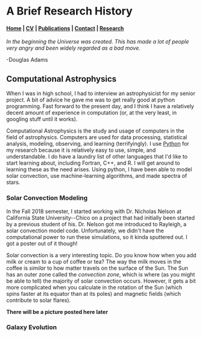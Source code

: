 # A Brief Research History


####  [Home](README.md)   |   [CV](CV.md)   |   [Publications](publications.md)   |   [Contact](contact.md)  |  [Research](research.md)


_In the beginning the Universe was created. This has made a lot of people very angry and been widely regarded as a bad move._

-Douglas Adams

## Computational Astrophysics
When I was in high school, I had to interview an astrophysicist for my senior project. A bit of advice he gave me was to get really good at python programming. Fast forward to the present day, and I think I have a relatively decent amount of experience in computation (or, at the very least, in googling stuff until it works).

Computational Astrophysics is the study and usage of computers in the field of astrophysics. Computers are used for data processing, statistical analysis, modeling, observing, and learning (terrifyingly). I use [Python](https://www.python.org) for my research because it is relatively easy to use, simple, and understandable. I do have a laundry list of other languages that I'd like to start learning about, including Fortran, C++, and R. I will get around to learning these as the need arises. Using python, I have been able to model solar convection, use machine-learning algorithms, and made spectra of stars.

### Solar Convection Modeling
In the Fall 2018 semester, I started working with Dr. Nicholas Nelson at California State University--Chico on a project that had initially been started by a previous student of his. Dr. Nelson got me introduced to Rayleigh, a solar convection model code. Unfortunately, we didn't have the computational power to run these simulations, so it kinda sputtered out. I got a poster out of it though!

Solar convection is a very interesting topic. Do you know how when you add milk or cream to a cup of coffee or tea? The way the milk moves in the coffee is *similar* to how matter travels on the surface of the Sun. The Sun has an outer zone called the _convection zone_, which is where (as you might be able to tell) the majority of solar convection occurs. However, it gets a bit more complicated when you calculate in the rotation of the Sun (which spins faster at its equator than at its poles) and magnetic fields (which contribute to solar flares). 

__There will be a picture posted here later__

### Galaxy Evolution









